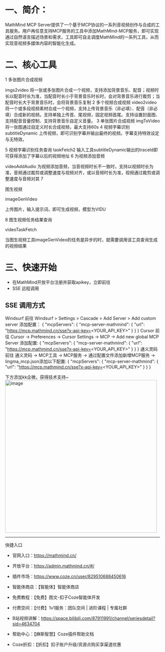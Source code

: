 # 一、简介：
MathMind MCP Server提供了一个基于MCP协议的一系列音视频创作与合成的工具服务。用户再任意支持MCP服务的工具中添加MathMind-MCP服务，即可实现通过自然语言描述场景和需求，工具即可自主调度MathMind的一系列工具，从而实现音视频多媒体内容的智能化生成。

# 二、核心工具

1
多张图片合成视频

imgs2video
将一张或多张图片合成一个视频，支持添加背景音乐、配音；视频时长以配音时长为准，当配音时长小于背景音乐时长时，会对背景音乐进行裁剪；当配音时长大于背景音乐时，会将背景音乐复制
2
多个视频合成视频
video2video
将一个或多段视频素材合成一个视频，支持上传背景音乐（非必填）、配音（非必填）合成新的视频。支持单独上传首、尾视频，固定视频首尾。支持设置封面图、支持配音音量控制、支持背景音乐自定义音量。
3
单张图片合成视频
imgToVideo
将一张图通过自定义时长合成视频，最大支持60s
4
视频字幕识别
subtitleDynamic
上传视频，即可识别字幕并输出最终的视频。字幕支持特效设定与无特效。

5
视频字幕识别任务查询
taskFetch2
输入工具subtitleDynamic输出的traceId即可获得添加了字幕以后的视频地址
6
为视频添加音频

videoAddAudio
为视频添加音频，当音视频时长不一致时，支持以视频时长为准，音频通过裁剪或调整速度与视频对齐，或以音频时长为准，视频通过裁剪或调整速度与音频对其
7

图生视频

imageGenVideo

上传图片，输入提示词，即可生成视频，模型为VIDU

8
图生视频任务结果查询

videoTaskFetch

当图生视频工具imageGenVideo的任务是异步的时，就需要调用该工具查询生成的视频结果

# 三、快速开始
- 在MathMind开放平台注册并获取apikey，立即前往
- SSE 远程调用

## SSE 调用方式
Windsurf
前往 Windsurf > Settings > Cascade > Add Server > Add custom server 添加配置：
{
  "mcpServers": {
    "mcp-server-mathmind": {
      "url": "https://mcp.mathmind.cn/sse?x-api-key=<YOUR_API_KEY>"
    }
  }
}
Cursor
前往 Cursor -> Preferences -> Cursor Settings -> MCP -> Add new global MCP Server 添加配置:
{
  "mcpServers": {
    "mcp-server-mathmind": {
      "url": "https://mcp.mathmind.cn/sse?x-api-key=<YOUR_API_KEY>"
    }
  }
}
通义灵码
前往 通义灵码 -> MCP工具 -> MCP服务 -> 通过配置文件添加新增MCP服务 -> lingma_mcp.json添加以下配置:
{
  "mcpServers": {
    "mcp-server-mathmind": {
      "url": "https://mcp.mathmind.cn/sse?x-api-key=<YOUR_API_KEY>"
    }
  }
}

下方添加kk企微，获得技术支持~
<img width="494" height="496" alt="image" src="https://github.com/user-attachments/assets/f53ed106-d378-4347-aa48-91c6968b0bfe" />

--- 
快捷入口
- 官网入口：https://mathmind.cn/
- 开放平台：https://admin.mathmind.cn/#/
- 插件市场：https://www.coze.cn/user/829510688450616
- 智能体商店：【智能体】智能体商店
- 免费教程：【免费】图文-扣子Coze智能体开发
- 付费空间：【付费】1v1服务：团队空间 | 进阶课程 | 专属社群


- B站视频讲解：https://space.bilibili.com/87911991/channel/seriesdetail?sid=4634704

- 帮助中心：【麻斯智慧】Coze插件帮助文档

- Coze折扣：【折扣】扣子账户升级/资源点购买享渠道优惠
